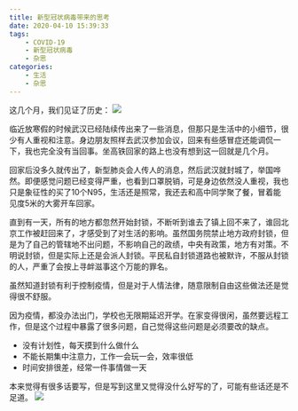 ```yaml
---
title: 新型冠状病毒带来的思考
date: 2020-04-10 15:39:33
tags:
    - COVID-19
    - 新型冠状病毒
    - 杂思
categories:
    - 生活
    - 杂思
---
```


这几个月，我们见证了历史：
![](https://tva1.sinaimg.cn/large/00831rSTly1gdotjge2a1j30u01p4wkk.jpg)
<!--more-->
临近放寒假的时候武汉已经陆续传出来了一些消息，但那只是生活中的小细节，很少有人重视和注意。身边朋友照样去武汉参加会议，回来有些感冒症还能调侃一下，我也完全没有当回事。坐高铁回家的路上也没有想到这一回就是几个月。

回家后没多久就传出了，新型肺炎会人传人的消息，然后武汉就封城了，举国哗然。即便感觉问题已经变得严重，也看到口罩脱销，可是身边依然没人重视，我也只是象征性的买了10个N95，生活还是照常，我还去和高中同学聚了餐，冒着能见度5米的大雾开车回家。

直到有一天，所有的地方都忽然开始封锁，不断听到谁去了镇上回不来了，谁回北京工作被赶回来了，才感受到了对生活的影响。虽然国务院禁止地方政府封锁，但是为了自己的管辖地不出问题，不影响自己的政绩，中央有政策，地方有对策。不明说封锁，但是实际上还是会派人封锁。平民私自封锁道路也被默许，不服从封锁的人，严重了会按上寻衅滋事这个万能的罪名。

虽然知道封锁有利于控制疫情，但是对于人情法律，随意限制自由这些做法还是觉得很不舒服。

因为疫情，都没办法出门，学校也无限期延迟开学。在家变得很闲，虽然要远程工作，但是这个过程中暴露了很多问题，自己觉得这些问题是必须要改的缺点。
* 没有计划性，每天摸到什么做什么
* 不能长期集中注意力，工作一会玩一会，效率很低
* 时间安排很差，经常一件事情做一天

本来觉得有很多话要写，但是写到这里又觉得没什么好写的了，可能有些话还是不足道。
![](https://cdn.pixabay.com/photo/2020/03/29/15/35/coronavirus-4981176_1280.png)
